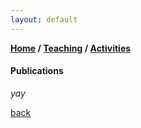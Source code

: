 ```yaml
---
layout: default
---
```

**[Home](./) / [Teaching](./teaching.html) / [Activities](./activities.html)**

#### Publications

_yay_

[back](./)
